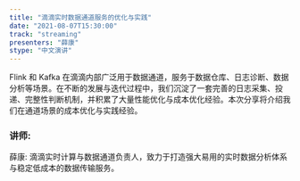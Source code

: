 ```yaml
---
title: "滴滴实时数据通道服务的优化与实践"
date: "2021-08-07T15:30:00" 
track: "streaming"
presenters: "薛康"
stype: "中文演讲"
---
```

Flink 和 Kafka 在滴滴内部广泛用于数据通道，服务于数据仓库、日志诊断、数据分析等场景。在不断的发展与迭代过程中，我们沉淀了一套完善的日志采集、投递、完整性判断机制，并积累了大量性能优化与成本优化经验。本次分享将介绍我们在通道场景的成本优化与实践经验。
 ### 讲师: 
 薛康: 滴滴实时计算与数据通道负责人，致力于打造强大易用的实时数据分析体系与稳定低成本的数据传输服务。